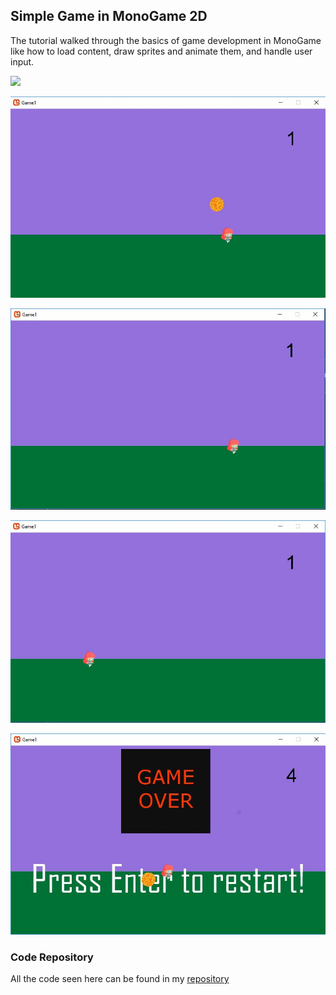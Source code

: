 ## Simple Game in MonoGame 2D
The tutorial walked through the basics of game development in MonoGame like  how to load content, draw sprites and animate them,
and handle user input.

![](..img/gameStart.JPG?raw=true)

![](img/away.JPG?raw=true)

![](img/running.JPG?raw=true)

![](img/running2.JPG?raw=true)

![](img/gameOver.JPG?raw=true)

### Code Repository
All the code seen here can be found in my [repository](https://github.com/hmadland/Projects)
